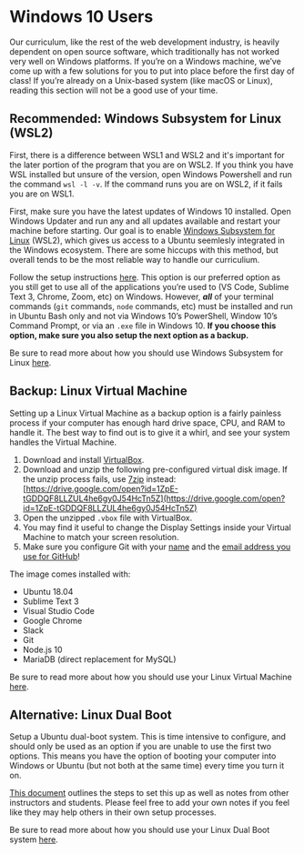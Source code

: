 # Windows 10 Users

Our curriculum, like the rest of the web development industry, is heavily dependent on open source software, which traditionally has not worked very well on Windows platforms. If you’re on a Windows machine, we’ve come up with a few solutions for you to put into place before the first day of class! If you’re already on a Unix-based system \(like macOS or Linux\), reading this section will not be a good use of your time.

## Recommended: Windows Subsystem for Linux (WSL2)

First, there is a difference between WSL1 and WSL2 and it's important for the later portion of the program that you are on WSL2. If you think you have WSL installed but unsure of the version, open Windows Powershell and run the command `wsl -l -v`. If the command runs you are on WSL2, if it fails you are on WSL1. 

First, make sure you have the latest updates of Windows 10 installed. Open Windows Updater and run any and all updates available and restart your machine before starting. Our goal is to enable [Windows Subsystem for Linux](https://docs.microsoft.com/en-us/windows/wsl/compare-versions#whats-new-in-wsl-2) \(WSL2\), which gives us access to a Ubuntu seemlesly integrated in the Windows ecosystem. There are some hiccups with this method, but overall tends to be the most reliable way to handle our curriculium. 

Follow the setup instructions [here](https://docs.microsoft.com/en-us/windows/wsl/install-win10). This option is our preferred option as you still get to use all of the applications you’re used to \(VS Code, Sublime Text 3, Chrome, Zoom, etc\) on Windows. However, _**all**_ of your terminal commands \(`git` commands, `node` commands, etc\) must be installed and run in Ubuntu Bash only and not via Windows 10’s PowerShell, Window 10’s Command Prompt, or via an `.exe` file in Windows 10. **If you choose this option, make sure you also setup the next option as a backup.**

Be sure to read more about how you should use Windows Subsystem for Linux [here](windows-subsystem-for-linux.md).

## Backup: Linux Virtual Machine

Setting up a Linux Virtual Machine as a backup option is a fairly painless process if your computer has enough hard drive space, CPU, and RAM to handle it. The best way to find out is to give it a whirl, and see your system handles the Virtual Machine.

1. Download and install [VirtualBox](https://www.virtualbox.org/wiki/Downloads).
2. Download and unzip the following pre-configured virtual disk image. If the unzip process fails, use [7zip](https://www.7-zip.org/) instead: [https://drive.google.com/open?id=1ZpE-tGDDQF8LLZUL4he6gy0J54HcTn5Z](https://drive.google.com/open?id=1ZpE-tGDDQF8LLZUL4he6gy0J54HcTn5Z)
3. Open the unzipped `.vbox` file with VirtualBox.
4. You may find it useful to change the Display Settings inside your Virtual Machine to match your screen resolution.
5. Make sure you configure Git with your [name](https://help.github.com/articles/setting-your-username-in-git/) and the [email address you use for GitHub](https://help.github.com/articles/setting-your-commit-email-address-in-git/)!

The image comes installed with:

* Ubuntu 18.04
* Sublime Text 3
* Visual Studio Code
* Google Chrome
* Slack
* Git
* Node.js 10
* MariaDB \(direct replacement for MySQL\)

Be sure to read more about how you should use your Linux Virtual Machine [here](linux-virtual-machine.md).

## Alternative: Linux Dual Boot

Setup a Ubuntu dual-boot system. This is time intensive to configure, and should only be used as an option if you are unable to use the first two options. This means you have the option of booting your computer into Windows or Ubuntu \(but not both at the same time\) every time you turn it on.

[This document](https://docs.google.com/document/d/1jTk-tu1IeuztgLze8PFx5vRPVV-rwH8YqCC8hFT0VAM/) outlines the steps to set this up as well as notes from other instructors and students. Please feel free to add your own notes if you feel like they may help others in their own setup processes.

Be sure to read more about how you should use your Linux Dual Boot system [here](linux-dual-boot.md).

